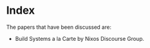 # Index

The papers that have been discussed are:

- Build Systems a la Carte by Nixos Discourse Group.
